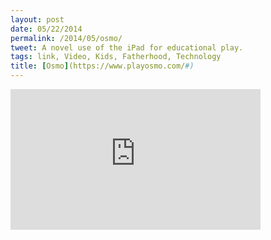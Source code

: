 ```yaml
---
layout: post
date: 05/22/2014
permalink: /2014/05/osmo/
tweet: A novel use of the iPad for educational play.
tags: link, Video, Kids, Fatherhood, Technology
title: [Osmo](https://www.playosmo.com/#)
---
```


<iframe id="video" width="400" height="225" src="https://www.youtube.com/embed/CbwIJMz9PAQ?feature=oembed" frameborder="0" allowfullscreen></iframe>